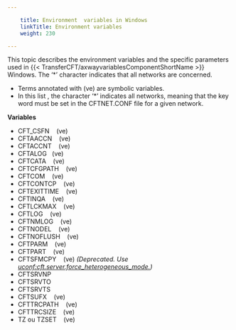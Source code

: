 ```yaml
---

    title: Environment  variables in Windows
    linkTitle: Environment variables
    weight: 230

---
```

This topic describes the environment
variables and the specific parameters used in {{< TransferCFT/axwayvariablesComponentShortName  >}} Windows. The ‘\*’ character indicates that all networks are concerned.

- Terms annotated with (ve) are symbolic variables.
- In this list , the character ‘\*’ indicates all networks, meaning that the key word must be set in the CFTNET.CONF file for a given
    network.

****Variables****

- CFT\_CSFN    (ve)
- CFTAACCN    (ve)
- CFTACCNT    (ve)
- CFTALOG   (ve)
- CFTCATA    (ve)
- CFTCFGPATH    (ve)
- CFTCOM    (ve)
- CFTCONTCP    (ve)
- CFTEXITTIME    (ve)
- CFTINQA    (ve)
- CFTLCKMAX    (ve)
- CFTLOG    (ve)
- CFTNMLOG    (ve)
- CFTNODEL    (ve)
- CFTNOFLUSH    (ve)
- CFTPARM    (ve)
- CFTPART    (ve)
- CFTSFMCPY    (ve) *(Deprecated. Use [uconf:cft.server.force\_heterogeneous\_mode.](../../../../../admin_intro/uconf/uconf_heterogeneous_mode))*
- CFTSRVNP
- CFTSRVTO
- CFTSRVTS
- CFTSUFX    (ve)
- CFTTRCPATH    (ve)
- CFTTRCSIZE    (ve)
- TZ ou TZSET    (ve)
